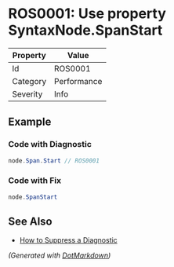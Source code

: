 # ROS0001: Use property SyntaxNode\.SpanStart

| Property | Value       |
| -------- | ----------- |
| Id       | ROS0001     |
| Category | Performance |
| Severity | Info        |

## Example

### Code with Diagnostic

```csharp
node.Span.Start // ROS0001
```

### Code with Fix

```csharp
node.SpanStart
```

## See Also

* [How to Suppress a Diagnostic](../HowToConfigureAnalyzers.md#how-to-suppress-a-diagnostic)


*\(Generated with [DotMarkdown](http://github.com/JosefPihrt/DotMarkdown)\)*